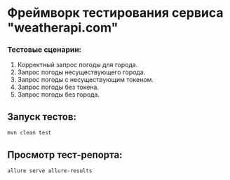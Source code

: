 # Фреймворк тестирования сервиса "weatherapi.com"

### Тестовые сценарии:
1. Корректный запрос погоды для города.
2. Запрос погоды несуществующего города.
3. Запрос погоды с несуществующим токеном.
4. Запрос погоды без токена.
5. Запрос погоды без города.

## Запуск тестов:
```bash
mvn clean test
```

## Просмотр тест-репорта:
```bash
allure serve allure-results
```

